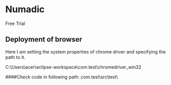 # Numadic
Free  Trial

## Deployment of browser
Here I am setting the system properties of chrome driver and specifying the path to it.

C:\Users\acer\eclipse-workspace\com.test\chromedriver_win32

####Check code in following path:
com.test\src\test\
